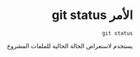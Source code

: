 <div dir="rtl">


# الأمر git status

    git status
 يستخدم لاستعراض الحالة الحالية للملفات المشروع

 <div>
